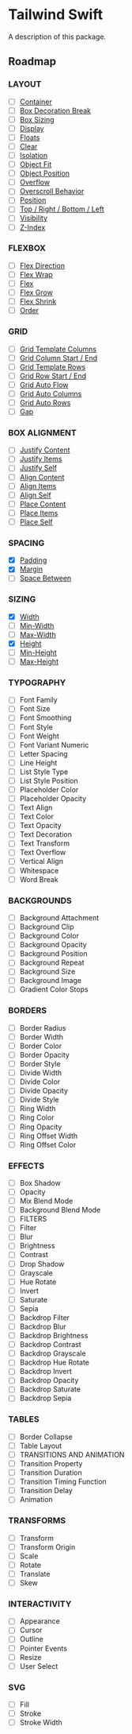 # Tailwind Swift

A description of this package.

## Roadmap

### LAYOUT

- [ ] [Container](https://tailwindcss.com/docs/container)
- [ ] [Box Decoration Break](https://tailwindcss.com/docs/box-decoration-break)
- [ ] [Box Sizing](https://tailwindcss.com/docs/box-sizing)
- [ ] [Display](https://tailwindcss.com/docs/display)
- [ ] [Floats](https://tailwindcss.com/docs/floats)
- [ ] [Clear](https://tailwindcss.com/docs/clear)
- [ ] [Isolation](https://tailwindcss.com/docs/isolation)
- [ ] [Object Fit](https://tailwindcss.com/docs/object-fit)
- [ ] [Object Position](https://tailwindcss.com/docs/object-position)
- [ ] [Overflow](https://tailwindcss.com/docs/overflow)
- [ ] [Overscroll Behavior](https://tailwindcss.com/docs/overscroll-behavior)
- [ ] [Position](https://tailwindcss.com/docs/position)
- [ ] [Top / Right / Bottom / Left](https://tailwindcss.com/docs/top-right-bottom-left)
- [ ] [Visibility](https://tailwindcss.com/docs/visibility)
- [ ] [Z-Index](https://tailwindcss.com/docs/z-index)

### FLEXBOX

- [ ] [Flex Direction](https://tailwindcss.com/docs/flex-direction)
- [ ] [Flex Wrap](https://tailwindcss.com/docs/flex-wrap)
- [ ] [Flex](https://tailwindcss.com/docs/flex)
- [ ] [Flex Grow](https://tailwindcss.com/docs/flex-grow)
- [ ] [Flex Shrink](https://tailwindcss.com/docs/flex-shrink)
- [ ] [Order](https://tailwindcss.com/docs/order)

### GRID

- [ ] [Grid Template Columns](https://tailwindcss.com/docs/grid-template-columns)
- [ ] [Grid Column Start / End](https://tailwindcss.com/docs/grid-column)
- [ ] [Grid Template Rows](https://tailwindcss.com/docs/grid-template-rows)
- [ ] [Grid Row Start / End](https://tailwindcss.com/docs/grid-row)
- [ ] [Grid Auto Flow](https://tailwindcss.com/docs/grid-auto-flow)
- [ ] [Grid Auto Columns](https://tailwindcss.com/docs/grid-auto-columns)
- [ ] [Grid Auto Rows](https://tailwindcss.com/docs/grid-auto-rows)
- [ ] [Gap](https://tailwindcss.com/docs/gap)

### BOX ALIGNMENT

- [ ] [Justify Content](https://tailwindcss.com/docs/justify-content)
- [ ] [Justify Items](https://tailwindcss.com/docs/justify-items)
- [ ] [Justify Self](https://tailwindcss.com/docs/justify-self)
- [ ] [Align Content](https://tailwindcss.com/docs/align-content)
- [ ] [Align Items](https://tailwindcss.com/docs/align-items)
- [ ] [Align Self](https://tailwindcss.com/docs/align-self)
- [ ] [Place Content](https://tailwindcss.com/docs/place-content)
- [ ] [Place Items](https://tailwindcss.com/docs/place-items)
- [ ] [Place Self](https://tailwindcss.com/docs/place-self)

### SPACING

- [x] [Padding](https://tailwindcss.com/docs/padding)
- [x] [Margin](https://tailwindcss.com/docs/margin)
- [ ] [Space Between](https://tailwindcss.com/docs/space-between)

### SIZING

- [x] [Width](https://tailwindcss.com/docs/width)
- [ ] [Min-Width](https://tailwindcss.com/docs/min-width)
- [ ] [Max-Width](https://tailwindcss.com/docs/max-width)
- [x] [Height](https://tailwindcss.com/docs/height)
- [ ] [Min-Height](https://tailwindcss.com/docs/min-height)
- [ ] [Max-Height](https://tailwindcss.com/docs/max-height)

### TYPOGRAPHY

- [ ] Font Family
- [ ] Font Size
- [ ] Font Smoothing
- [ ] Font Style
- [ ] Font Weight
- [ ] Font Variant Numeric
- [ ] Letter Spacing
- [ ] Line Height
- [ ] List Style Type
- [ ] List Style Position
- [ ] Placeholder Color
- [ ] Placeholder Opacity
- [ ] Text Align
- [ ] Text Color
- [ ] Text Opacity
- [ ] Text Decoration
- [ ] Text Transform
- [ ] Text Overflow
- [ ] Vertical Align
- [ ] Whitespace
- [ ] Word Break

### BACKGROUNDS

- [ ] Background Attachment
- [ ] Background Clip
- [ ] Background Color
- [ ] Background Opacity
- [ ] Background Position
- [ ] Background Repeat
- [ ] Background Size
- [ ] Background Image
- [ ] Gradient Color Stops

### BORDERS

- [ ] Border Radius
- [ ] Border Width
- [ ] Border Color
- [ ] Border Opacity
- [ ] Border Style
- [ ] Divide Width
- [ ] Divide Color
- [ ] Divide Opacity
- [ ] Divide Style
- [ ] Ring Width
- [ ] Ring Color
- [ ] Ring Opacity
- [ ] Ring Offset Width
- [ ] Ring Offset Color

### EFFECTS

- [ ] Box Shadow
- [ ] Opacity
- [ ] Mix Blend Mode
- [ ] Background Blend Mode
- [ ] FILTERS
- [ ] Filter
- [ ] Blur
- [ ] Brightness
- [ ] Contrast
- [ ] Drop Shadow
- [ ] Grayscale
- [ ] Hue Rotate
- [ ] Invert
- [ ] Saturate
- [ ] Sepia
- [ ] Backdrop Filter
- [ ] Backdrop Blur
- [ ] Backdrop Brightness
- [ ] Backdrop Contrast
- [ ] Backdrop Grayscale
- [ ] Backdrop Hue Rotate
- [ ] Backdrop Invert
- [ ] Backdrop Opacity
- [ ] Backdrop Saturate
- [ ] Backdrop Sepia

### TABLES

- [ ] Border Collapse
- [ ] Table Layout
- [ ] TRANSITIONS AND ANIMATION
- [ ] Transition Property
- [ ] Transition Duration
- [ ] Transition Timing Function
- [ ] Transition Delay
- [ ] Animation

### TRANSFORMS

- [ ] Transform
- [ ] Transform Origin
- [ ] Scale
- [ ] Rotate
- [ ] Translate
- [ ] Skew

### INTERACTIVITY

- [ ] Appearance
- [ ] Cursor
- [ ] Outline
- [ ] Pointer Events
- [ ] Resize
- [ ] User Select

### SVG

- [ ] Fill
- [ ] Stroke
- [ ] Stroke Width
